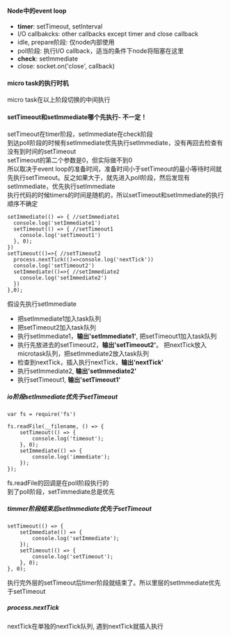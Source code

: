 #### Node中的event loop  
- **timer**: setTimeout, setInterval
- I/O callbakcks: other callbacks except timer and close callback  
- idle, prepare阶段: 仅node内部使用 
- poll阶段: 执行I/O callback，适当的条件下node将阻塞在这里  
- **check**: setImmediate
- close: socket.on('close', callback)

#### micro task的执行时机 
micro task在以上阶段切换的中间执行

#### setTimeout和setImmediate哪个先执行- 不一定！  
setTimeout在timer阶段，setImmediate在check阶段  
到达poll阶段的时候有setImmediate优先执行setImmediate，没有再回去检查有没有到时间的setTimeout  
setTimeout的第二个参数是0，但实际做不到0       
所以取决于event loop的准备时间，准备时间小于setTimeout的最小等待时间就先执行setTimeout。反之如果大于，就先进入poll阶段，然后发现有setImmediate，优先执行setImmediate   
执行代码的时候timers的时间是随机的，所以setTimeout和setImmediate的执行顺序不确定   

```
setImmediate(() => { //setImmediate1
  console.log('setImmediate1')
  setTimeout(() => { //setTimeout1
    console.log('setTimeout1')
  }, 0);
})
setTimeout(()=>{ //setTimeout2
  process.nextTick(()=>console.log('nextTick'))
  console.log('setTimeout2')
  setImmediate(()=>{ //setImmediate2
    console.log('setImmediate2')
  })
},0);
```
假设先执行setImmediate
- 把setImmediate1加入task队列 
- 把setTimeout2加入task队列 
- 执行setImmediate1，**输出'setImmediate1'**, 把setTimeout1加入task队列 
- 执行先放进去的setTimeout2，**输出'setTimeout2'**。 把nextTick放入microtask队列，把setImmediate2放入task队列 
- 检查到nextTick，插入执行nextTick，**输出'nextTick'**     
- 执行setImmediate2, **输出'setImmediate2'**    
- 执行setTimeout1, **输出'setTimeout1'**  

##### io阶段setImmediate优先于setTimeout
```
var fs = require('fs')

fs.readFile(__filename, () => {
    setTimeout(() => {
        console.log('timeout');
    }, 0);
    setImmediate(() => {
        console.log('immediate');
    });
});
```
fs.readFile的回调是在poll阶段执行的  
到了poll阶段，setTimmediate总是优先  

##### timmer阶段结束后setImmediate优先于setTimeout
```
setTimeout(() => {
    setImmediate(() => {
        console.log('setImmediate');
    });
    setTimeout(() => {
        console.log('setTimeout');
    }, 0);
}, 0);
```
执行完外层的setTimeout后timer阶段就结束了。所以里层的setImmediate优先于setTimeout    

##### process.nextTick  
nextTick在单独的nextTick队列, 遇到nextTick就插入执行     